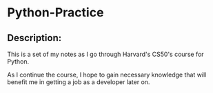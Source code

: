 # Python-Practice

## Description:

This is a set of my notes as I go through Harvard's CS50's course for Python.

As I continue the course, I hope to gain necessary knowledge that will benefit me in getting a job as a developer later on.
